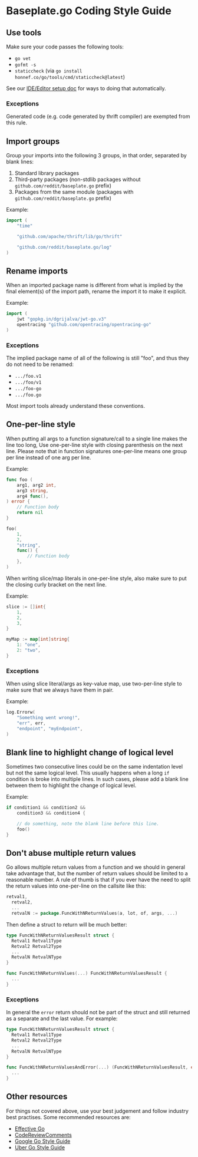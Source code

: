 # Baseplate.go Coding Style Guide

## Use tools

Make sure your code passes the following tools:

- `go vet`
- `gofmt -s`
- `staticcheck` (via `go install honnef.co/go/tools/cmd/staticcheck@latest`)

See our [IDE/Editor setup doc](Editor.md) for ways to doing that automatically.

### Exceptions

Generated code (e.g. code generated by thrift compiler) are exempted from this
rule.

## Import groups

Group your imports into the following 3 groups, in that order,
separated by blank lines:

1. Standard library packages
2. Third-party packages
   (non-stdlib packages without `github.com/reddit/baseplate.go` prefix)
3. Packages from the same module
   (packages with `github.com/reddit/baseplate.go` prefix)

Example:

```go
import (
	"time"

	"github.com/apache/thrift/lib/go/thrift"

	"github.com/reddit/baseplate.go/log"
)
```

## Rename imports

When an imported package name is different from what is implied by the
final element(s) of the import path, rename the import it to make it explicit.

Example:

```go
import (
	jwt "gopkg.in/dgrijalva/jwt-go.v3"
	opentracing "github.com/opentracing/opentracing-go"
)
```

### Exceptions

The implied package name of all of the following is still "foo", and thus
they do not need to be renamed:

* `.../foo.v1`
* `.../foo/v1`
* `.../foo-go`
* `.../foo.go`

Most import tools already understand these conventions.

## One-per-line style

When putting all args to a function signature/call to a single line makes the
line too long, Use one-per-line style with closing parenthesis on the next line.
Please note that in function signatures one-per-line means one group per line
instead of one arg per line.

Example:

```go
func foo (
	arg1, arg2 int,
	arg3 string,
	arg4 func(),
) error {
	// Function body
	return nil
}

foo(
	1,
	2,
	"string",
	func() {
		// Function body
	},
)
```

When writing slice/map literals in one-per-line style,
also make sure to put the closing curly bracket on the next line.

Example:

```go
slice := []int{
	1,
	2,
	3,
}

myMap := map[int]string{
	1: "one",
	2: "two",
}
```

### Exceptions

When using slice literal/args as key-value map,
use two-per-line style to make sure that we always have them in pair.

Example:

```go
log.Errorw(
	"Something went wrong!",
	"err", err,
	"endpoint", "myEndpoint",
)
```

## Blank line to highlight change of logical level

Sometimes two consecutive lines could be on the same indentation level but not
the same logical level.
This usually happens when a long `if` condition is broke into multiple lines.
In such cases,
please add a blank line between them to highlight the change of logical level.

Example:

```go
if condition1 && condition2 &&
	condition3 && condition4 {

	// do something, note the blank line before this line.
	foo()
}
```

## Don't abuse multiple return values

Go allows multiple return values from a function and we should in general take
advantage that, but the number of return values should be limited to a
reasonable number. A rule of thumb is that if you ever have the need to split
the return values into one-per-line on the callsite like this:

```go
retval1,
  retval2,
  ...
  retvalN := package.FuncWithNReturnValues(a, lot, of, args, ...)
```

Then define a struct to return will be much better:

```go
type FuncWithNReturnValuesResult struct {
  Retval1 Retval1Type
  Retval2 Retval2Type
  ...
  RetvalN RetvalNType
}

func FuncWithNReturnValues(...) FuncWithNReturnValuesResult {
  ...
}
```

### Exceptions

In general the `error` return should not be part of the struct and still
returned as a separate and the last value. For example:

```go
type FuncWithNReturnValuesResult struct {
  Retval1 Retval1Type
  Retval2 Retval2Type
  ...
  RetvalN RetvalNType
}

func FuncWithNReturnValuesAndError(...) (FuncWithNReturnValuesResult, error) {
  ...
}
```

## Other resources

For things not covered above,
use your best judgement and follow industry best practises.
Some recommended resources are:

- [Effective Go](https://golang.org/doc/effective_go.html)
- [CodeReviewComments](https://github.com/golang/go/wiki/CodeReviewComments)
- [Google Go Style Guide](https://google.github.io/styleguide/go/)
- [Uber Go Style Guide](https://github.com/uber-go/guide/blob/master/style.md)
